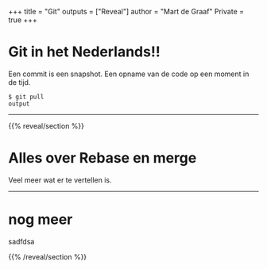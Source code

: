 +++
title = "Git"
outputs = ["Reveal"]
author = "Mart de Graaf"
Private = true
+++

# Git in het Nederlands!!

Een commit is een snapshot. Een opname van de code op een moment in de tijd.

```shell{data-line-numbers="3,8-10"}
$ git pull
output
```

---

{{% reveal/section %}}

# Alles over Rebase en merge
Veel meer wat er te vertellen is.


---

# nog meer

sadfdsa

{{% /reveal/section %}}
